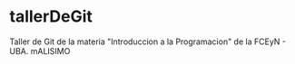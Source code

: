 # tallerDeGit

Taller de Git de la materia "Introduccion a la Programacion" de la FCEyN - UBA.
mALISIMO